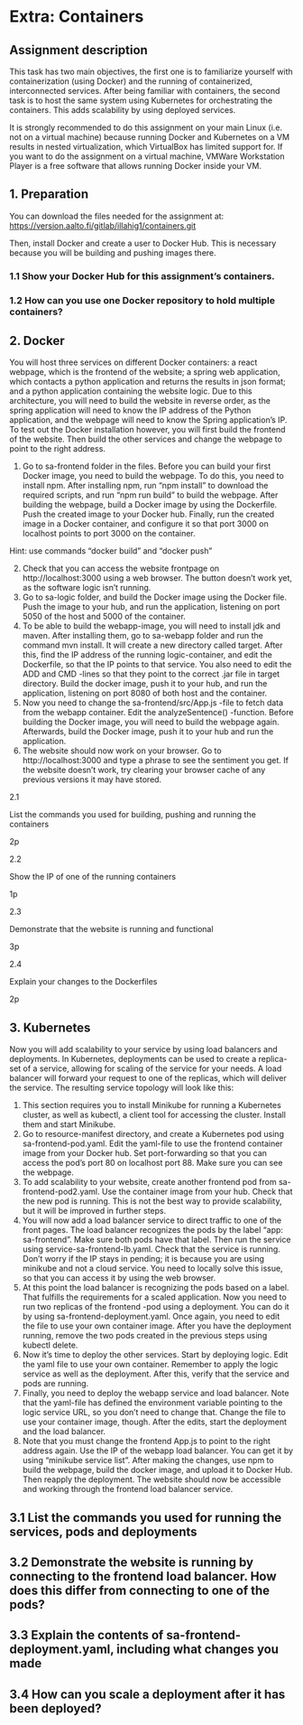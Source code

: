 # Extra: Containers
## Assignment description
This task has two main objectives, the first one is to familiarize yourself with containerization (using Docker) and the running of containerized, interconnected services. After being familiar with containers, the second task is to host the same system using Kubernetes for orchestrating the containers. This adds scalability by using deployed services.

It is strongly recommended to do this assignment on your main Linux (i.e. not on a virtual machine) because running Docker and Kubernetes on a VM results in nested virtualization, which VirtualBox has limited support for. If you want to do the assignment on a virtual machine, VMWare Workstation Player is a free software that allows running Docker inside your VM.

## 1. Preparation
You can download the files needed for the assignment at: https://version.aalto.fi/gitlab/illahig1/containers.git

Then, install Docker and create a user to Docker Hub. This is necessary because you will be building and pushing images there.

### 1.1 Show your Docker Hub for this assignment’s containers.


### 1.2 How can you use one Docker repository to hold multiple containers?


## 2. Docker
You will host three services on different Docker containers: a react webpage, which is the frontend of the website; a spring web application, which contacts a python application and returns the results in json format; and a python application containing the website logic. Due to this architecture, you will need to build the website in reverse order, as the spring application will need to know the IP address of the Python application, and the webpage will need to know the Spring application’s IP. To test out the Docker installation however, you will first build the frontend of the website. Then build the other services and change the webpage to point to the right address.

1. Go to sa-frontend folder in the files. Before you can build your first Docker image, you need to build the webpage. To do this, you need to install npm. After installing npm, run “npm install” to download the required scripts, and run “npm run build” to build the webpage. After building the webpage, build a Docker image by using the Dockerfile. Push the created image to your Docker hub. Finally, run the created image in a Docker container, and configure it so that port 3000 on localhost points to port 3000 on the container.

Hint: use commands “docker build” and “docker push”

2. Check that you can access the website frontpage on http://localhost:3000 using a web browser. The button doesn’t work yet, as the software logic isn’t running.
3. Go to sa-logic folder, and build the Docker image using the Docker file. Push the image to your hub, and run the application, listening on port 5050 of the host and 5000 of the container.
4. To be able to build the webapp-image, you will need to install jdk and maven. After installing them, go to sa-webapp folder and run the command mvn install. It will create a new directory called target. After this, find the IP address of the running logic-container, and edit the Dockerfile, so that the IP points to that service. You also need to edit the ADD and CMD -lines so that they point to the correct .jar file in target directory. Build the docker image, push it to your hub, and run the application, listening on port 8080 of both host and the container.
5. Now you need to change the sa-frontend/src/App.js -file to fetch data from the webapp container. Edit the analyzeSentence() -function. Before building the Docker image, you will need to build the webpage again. Afterwards, build the Docker image, push it to your hub and run the application.
6. The website should now work on your browser. Go to http://localhost:3000 and type a phrase to see the sentiment you get. If the website doesn’t work, try clearing your browser cache of any previous versions it may have stored.

2.1

List the commands you used for building, pushing and running the containers

2p

2.2

Show the IP of one of the running containers

1p

2.3

Demonstrate that the website is running and functional

3p

2.4

Explain your changes to the Dockerfiles

2p


## 3. Kubernetes
Now you will add scalability to your service by using load balancers and deployments. In Kubernetes, deployments can be used to create a replica-set of a service, allowing for scaling of the service for your needs. A load balancer will forward your request to one of the replicas, which will deliver the service. The resulting service topology will look like this:

1. This section requires you to install Minikube for running a Kubernetes cluster, as well as kubectl, a client tool for accessing the cluster. Install them and start Minikube.
2. Go to resource-manifest directory, and create a Kubernetes pod using sa-frontend-pod.yaml. Edit the yaml-file to use the frontend container image from your Docker hub. Set port-forwarding so that you can access the pod’s port 80 on localhost port 88. Make sure you can see the webpage.
3. To add scalability to your website, create another frontend pod from sa-frontend-pod2.yaml. Use the container image from your hub. Check that the new pod is running. This is not the best way to provide scalability, but it will be improved in further steps.
4. You will now add a load balancer service to direct traffic to one of the front pages. The load balancer recognizes the pods by the label “app: sa-frontend”. Make sure both pods have that label. Then run the service using service-sa-frontend-lb.yaml. Check that the service is running. Don’t worry if the IP stays in pending; it is because you are using minikube and not a cloud service. You need to locally solve this issue, so that you can access it by using the web browser.
5. At this point the load balancer is recognizing the pods based on a label. That fulfills the requirements for a scaled application. Now you need to run two replicas of the frontend -pod using a deployment. You can do it by using sa-frontend-deployment.yaml. Once again, you need to edit the file to use your own container image. After you have the deployment running, remove the two pods created in the previous steps using kubectl delete.
6. Now it’s time to deploy the other services. Start by deploying logic. Edit the yaml file to use your own container. Remember to apply the logic service as well as the deployment. After this, verify that the service and pods are  running.
7. Finally, you need to deploy the webapp service and load balancer. Note that the yaml-file has defined the environment variable pointing to the logic service URL, so you don’t need to change that. Change the file to use your container image, though. After the edits, start the deployment and the load balancer.
8. Note that you must change the frontend App.js to point to the right address again. Use the IP of the webapp load balancer. You can get it by using “minikube service list”. After making the changes, use npm to build the webpage, build the docker image, and upload it to Docker Hub. Then reapply the deployment. The website should now be accessible and working through the frontend load balancer service.

## 3.1 List the commands you used for running the services, pods and deployments


## 3.2 Demonstrate the website is running by connecting to the frontend load balancer. How does this differ from connecting to one of the pods?


## 3.3 Explain the contents of sa-frontend-deployment.yaml, including what changes you made


## 3.4 How can you scale a deployment after it has been deployed?

